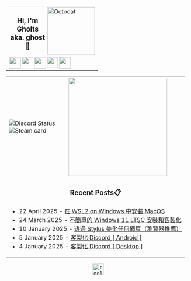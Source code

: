 <div align="center">
    <table>
        <tr>
          <td>
            <img align="right" src="https://raw.githubusercontent.com/Gholts/Gholts/refs/heads/main/Github%20Octocat.gif" alt="Octocat" width="130"/>
            <div align="center">
                
### Hi, I'm Gholts aka. ghost👋

<kbd>

[<img align="left" alt="" width="32px" src="https://cdn.simpleicons.org/Gmail/b5b5b5" />][gmail]
[<img align="left" alt="" width="31px" src="https://cdn.simpleicons.org/Telegram/b5b5b5" />][telegram]
[<img align="left" alt="" width="32px" src="https://cdn.simpleicons.org/Discord/b5b5b5" />][discord]
[<img align="left" alt="" width="30px" src="https://cdn.simpleicons.org/X/b5b5b5" />][twitter]
[<img align="left" alt="" width="32px" src="https://cdn.simpleicons.org/Spotify/b5b5b5" />][spotify]

</kbd></div></td></tr>
    </table>
    <table>
        <tr>
            <td>
                <img src="https://discord.c99.nl/widget/theme-4/1079047242352169083.png" alt="Discord Status" />
                <br />
                <img src="https://card.yuy1n.io/card/76561199492929554/dark,en,badge,group,bg-transparent,badges,games,reviews" alt="Steam card" /></td>
            <td>
                <a href="https://spotify-github-profile.kittinanx.com/api/view.svg?uid=mrcool06&redirect=true" target="_self" title="Open In Spotify">
                    <img src="https://spotify-github-profile.kittinanx.com/api/view.svg?uid=9xd9z2ps59m3kxcuefkgmm52w&cover_image=true&theme=compact&show_offline=false&background_color=transparent&text_color=cdd6f4&icon_color=cba6f7&title_color=94e2d5&interchange=true&bar_color_cover=true" style="height: 270px" /></a>
            </td>
        </tr>
        <tr>
            <td colspan="2">
                <div align="center">

### Recent Posts📋

</div><div align="left">
  
<!-- feed start -->
- 22 April 2025 - [在 WSL2 on Windows 中安裝 MacOS](https://blog.gholts.top/posts/Install-macos-in-archlinux-base-on-wsl2/)
- 24 March 2025 - [不簡單的 Windows 11 LTSC 安裝和客製化](https://blog.gholts.top/posts/windows-reinstall-setup-thinking/)
- 10 January 2025 - [透過 Stylus 美化任何網頁（瀏覽器推薦）](https://blog.gholts.top/posts/Stylus/)
- 5 January 2025 - [客製化 Discord [ Android ]](https://blog.gholts.top/posts/Customize-Discord-Android/)
- 4 January 2025 - [客製化 Discord [ Desktop ]](https://blog.gholts.top/posts/Customize-Discord/)
<!-- feed end -->

</div></td></tr>
    </table>
    <kbd align="center">
        <a href="https://github.com/Gholts">
            <img src="https://komarev.com/ghpvc/?username=Gholts&amp;color=lightgrey&label=github%20visits&amp;abbreviated=true&amp;style=for-the-badge" alt="cool" height="30" /></a>
    </kbd>
</div>

[twitter]: https://x.com/GhostMxv/
[telegram]: https://t.me/Gholts_bot/
[discord]: https://discord.com/users/1079047242352169083
[gmail]: mailto:gholtsmxv@gholts.top
[spotify]: https://open.spotify.com/user/9xd9z2ps59m3kxcuefkgmm52w/
